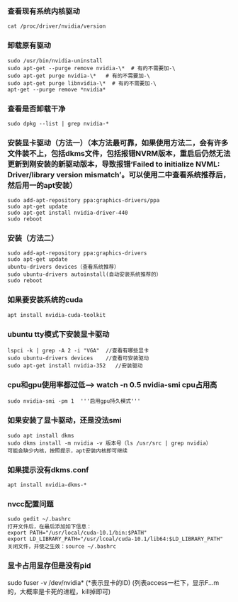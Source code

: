 ### 查看现有系统内核驱动
```
cat /proc/driver/nvidia/version
```

### 卸载原有驱动
```
sudo /usr/bin/nvidia-uninstall
sudo apt-get --purge remove nvidia-\*  # 有的不需要加-\
sudo apt-get purge nvidia-\*   # 有的不需要加-\
sudo apt-get purge libnvidia-\*  # 有的不需要加-\
apt-get --purge remove *nvidia*
```

### 查看是否卸载干净
```
sudo dpkg --list | grep nvidia-*
```

### 安装显卡驱动（方法一）（本方法最可靠，如果使用方法二，会有许多文件装不上，包括dkms文件，包括报错NVRM版本，重启后仍然无法更新到刚安装的新驱动版本，导致报错‘Failed to initialize NVML: Driver/library version mismatch’。可以使用二中查看系统推荐后，然后用一的apt安装）
```
sudo add-apt-repository ppa:graphics-drivers/ppa
sudo apt-get update
sudo apt-get install nvidia-driver-440
sudo reboot
```

### 安装（方法二）
```
sudo add-apt-repository ppa:graphics-drivers
sudo apt-get update
ubuntu-drivers devices（查看系统推荐）
sudo ubuntu-drivers autoinstall(自动安装系统推荐的）
sudo reboot
```

### 如果要安装系统的cuda
```
apt install nvidia-cuda-toolkit
```

### ubuntu tty模式下安装显卡驱动
```
lspci -k | grep -A 2 -i "VGA"  //查看有哪些显卡
sudo ubuntu-drivers devices    //查看可安装驱动
sudo apt-get install nvidia-352   //安装驱动
```

### cpu和gpu使用率都过低--> watch -n 0.5 nvidia-smi cpu占用高
```
sudo nvidia-smi -pm 1  '''启用gpu持久模式'''
```

### 如果安装了显卡驱动，还是没法smi
```
sudo apt install dkms
sudo dkms install -m nvidia -v 版本号（ls /usr/src | grep nvidia）
可能会缺少内核，按照提示，apt安装内核即可继续
```

### 如果提示没有dkms.conf
```
apt install nvidia-dkms-*
```

### nvcc配置问题
```
sudo gedit ~/.bashrc
打开文件后，在最后添加如下信息：
export PATH="/usr/local/cuda-10.1/bin:$PATH"
export LD_LIBRARY_PATH="/usr/lcoal/cuda-10.1/lib64:$LD_LIBRARY_PATH"
关闭文件，并使之生效：source ~/.bashrc
```


### 显卡占用显存但是没有pid
sudo fuser -v /dev/nvidia* (\*表示显卡的ID)
(列表access一栏下，显示F...m的，大概率是卡死的进程，kill掉即可)
